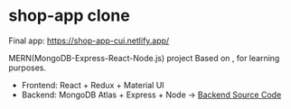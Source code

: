 # shop-app clone 

Final app: https://shop-app-cui.netlify.app/

MERN(MongoDB-Express-React-Node.js) project Based on , for learning purposes. 
* Frontend: React + Redux + Material UI
* Backend: MongoDB Atlas + Express + Node 
-> [Backend Source Code](https://github.com/dorajackcui/shop-app-backEnd)
